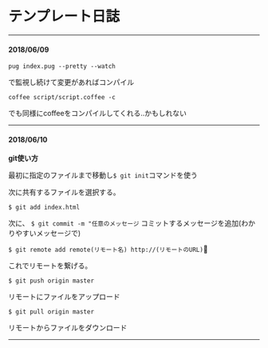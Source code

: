 # テンプレート日誌
---
#### 2018/06/09
```
pug index.pug --pretty --watch
```
で監視し続けて変更があればコンパイル

```
coffee script/script.coffee -c
```
でも同様にcoffeeをコンパイルしてくれる..かもしれない


---
#### 2018/06/10
**git使い方**

最初に指定のファイルまで移動し```$ git init```コマンドを使う

次に共有するファイルを選択する。

```$ git add index.html```

次に、
```$ git commit -m "任意のメッセージ```
コミットするメッセージを追加(わかりやすいメッセージで)


```$ git remote add remote(リモート名) http://(リモートのURL)```

これでリモートを繋げる。

```$ git push origin master```

リモートにファイルをアップロード

```$ git pull origin master```

リモートからファイルをダウンロード

---
